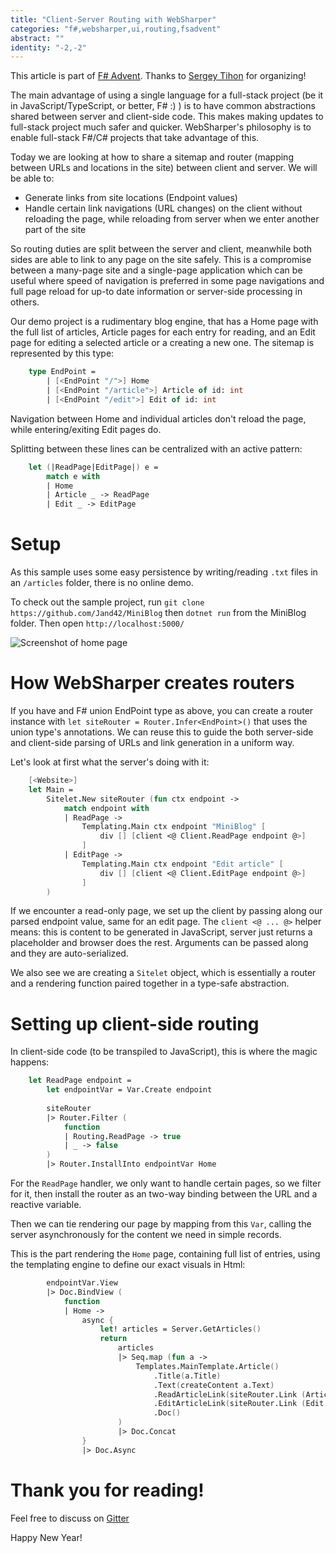 ```yaml
---
title: "Client-Server Routing with WebSharper"
categories: "f#,websharper,ui,routing,fsadvent"
abstract: ""
identity: "-2,-2"
---
```


This article is part of [F# Advent](https://sergeytihon.com/category/f-advent/). Thanks to [Sergey Tihon](https://twitter.com/sergey_tihon) for organizing!

The main advantage of using a single language for a full-stack project (be it in JavaScript/TypeScript, or better, F# :) ) is to have common abstractions shared between server and client-side code.
This makes making updates to full-stack project much safer and quicker. WebSharper's philosophy is to enable full-stack F#/C# projects that take advantage of this.

Today we are looking at how to share a sitemap and router (mapping between URLs and locations in the site) between client and server.
We will be able to:

  * Generate links from site locations (Endpoint values)
  * Handle certain link navigations (URL changes) on the client without reloading the page, while reloading from server when we enter another part of the site

So routing duties are split between the server and client, meanwhile both sides are able to link to any page on the site safely.
This is a compromise between a many-page site and a single-page application which can be useful where speed of navigation is preferred in some page navigations and full page reload for up-to date information or server-side processing in others.

Our demo project is a rudimentary blog engine, that has a Home page with the full list of articles, Article pages for each entry for reading, and an Edit page for editing a selected article or a creating a new one.
The sitemap is represented by this type:

```fsharp
    type EndPoint =
        | [<EndPoint "/">] Home
        | [<EndPoint "/article">] Article of id: int
        | [<EndPoint "/edit">] Edit of id: int
```
Navigation between Home and individual articles don't reload the page, while entering/exiting Edit pages do.

Splitting between these lines can be centralized with an active pattern:

```fsharp
    let (|ReadPage|EditPage|) e =
        match e with
        | Home
        | Article _ -> ReadPage
        | Edit _ -> EditPage
```

# Setup

As this sample uses some easy persistence by writing/reading `.txt` files in an `/articles` folder, there is no online demo.

To check out the sample project, run `git clone https://github.com/Jand42/MiniBlog` then `dotnet run` from the MiniBlog folder.
Then open `http://localhost:5000/`

![Screenshot of home page](https://i.imgur.com/UpwOWx2.png)

# How WebSharper creates routers

If you have and F# union EndPoint type as above, you can create a router instance with `let siteRouter = Router.Infer<EndPoint>()` that uses the union type's annotations.
We can reuse this to guide the both server-side and client-side parsing of URLs and link generation in a uniform way.

Let's look at first what the server's doing with it:

```fsharp
    [<Website>]
    let Main =
        Sitelet.New siteRouter (fun ctx endpoint ->
            match endpoint with
            | ReadPage -> 
                Templating.Main ctx endpoint "MiniBlog" [
                    div [] [client <@ Client.ReadPage endpoint @>]
                ]
            | EditPage -> 
                Templating.Main ctx endpoint "Edit article" [
                    div [] [client <@ Client.EditPage endpoint @>]
                ]
        )
```

If we encounter a read-only page, we set up the client by passing along our parsed endpoint value, same for an edit page.
The `client <@ ... @>` helper means: this is content to be generated in JavaScript, server just returns a placeholder and browser does the rest.
Arguments can be passed along and they are auto-serialized.

We also see we are creating a `Sitelet` object, which is essentially a router and a rendering function paired together in a type-safe abstraction.

# Setting up client-side routing

In client-side code (to be transpiled to JavaScript), this is where the magic happens:

```fsharp
    let ReadPage endpoint =
        let endpointVar = Var.Create endpoint
        
        siteRouter
        |> Router.Filter (
            function
            | Routing.ReadPage -> true
            | _ -> false
        )
        |> Router.InstallInto endpointVar Home
```

For the `ReadPage` handler, we only want to handle certain pages, so we filter for it, then install the router as an two-way binding between the URL and a reactive variable.

Then we can tie rendering our page by mapping from this `Var`, calling the server asynchronously for the content we need in simple records.

This is the part rendering the `Home` page, containing full list of entries, using the templating engine to define our exact visuals in Html:

```fsharp
        endpointVar.View
        |> Doc.BindView (
            function
            | Home ->
                async {
                    let! articles = Server.GetArticles()
                    return
                        articles 
                        |> Seq.map (fun a ->
                            Templates.MainTemplate.Article()
                                .Title(a.Title)
                                .Text(createContent a.Text)
                                .ReadArticleLink(siteRouter.Link (Article a.Id))
                                .EditArticleLink(siteRouter.Link (Edit a.Id))
                                .Doc()
                        )
                        |> Doc.Concat
                }
                |> Doc.Async
```

# Thank you for reading!

Feel free to discuss on [Gitter](https://gitter.im/intellifactory/websharper)

Happy New Year!